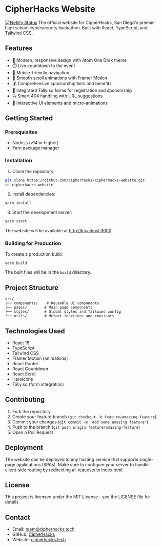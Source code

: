 # CipherHacks Website
[![Netlify Status](https://api.netlify.com/api/v1/badges/d78e088d-b300-4c25-b1b5-b69c97677e68/deploy-status)](https://app.netlify.com/projects/cipherhacks/deploys)
The official website for CipherHacks, San Diego's premier high school cybersecurity hackathon. Built with React, TypeScript, and Tailwind CSS.

## Features

- 🎨 Modern, responsive design with Atom One Dark theme
- ⏱️ Live countdown to the event
- 📱 Mobile-friendly navigation
- 🔄 Smooth scroll animations with Framer Motion
- 💰 Comprehensive sponsorship tiers and benefits
- 📝 Integrated Tally.so forms for registration and sponsorship
- 🔍 Smart 404 handling with URL suggestions
- 💫 Interactive UI elements and micro-animations

## Getting Started

### Prerequisites

- Node.js (v14 or higher)
- Yarn package manager

### Installation

1. Clone the repository:
```bash
git clone https://github.com/cipherhackz/cipherhacks-website.git
cd cipherhacks-website
```

2. Install dependencies:
```bash
yarn install
```

3. Start the development server:
```bash
yarn start
```

The website will be available at [http://localhost:3000](http://localhost:3000).

### Building for Production

To create a production build:

```bash
yarn build
```

The built files will be in the `build` directory.

## Project Structure

```
src/
├── components/    # Reusable UI components
├── pages/        # Main page components
├── styles/       # Global styles and Tailwind config
└── utils/        # Helper functions and constants
```

## Technologies Used

- React 18
- TypeScript
- Tailwind CSS
- Framer Motion (animations)
- React Router
- React Countdown
- React Scroll
- Heroicons
- Tally.so (form integration)

## Contributing

1. Fork the repository
2. Create your feature branch (`git checkout -b feature/amazing-feature`)
3. Commit your changes (`git commit -m 'Add some amazing feature'`)
4. Push to the branch (`git push origin feature/amazing-feature`)
5. Open a Pull Request

## Deployment

The website can be deployed to any hosting service that supports single-page applications (SPAs). Make sure to configure your server to handle client-side routing by redirecting all requests to index.html.

## License

This project is licensed under the MIT License - see the LICENSE file for details.

## Contact

- Email: team@cipherhacks.tech
- GitHub: [CipherHacks](https://github.com/CipherHackz)
- Website: [cipherhacks.tech](https://cipherhacks.tech)
